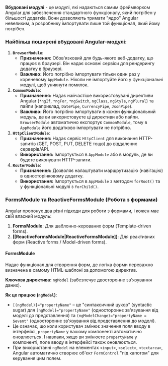 
**Вбудовані модулі** - це модулі, які надаються самим фреймворком Angular для забезпечення стандартного функціоналу, який потрібен у більшості додатків. 
Вони дозволяють тримати "ядро" Angular невеликим, а розробнику імпортувати лише той функціонал, який йому потрібен.

### **Найбільш поширені вбудовані Angular-модулі:**

1. **`BrowserModule`**:
    - **Призначення:** Обов'язковий для будь-якого веб-додатку, що працює в браузері. Він надає основні сервіси для рендерингу додатку в браузері.
    - **Важливо:** Його потрібно імпортувати тільки один раз у кореневому `AppModule`. Ніколи не імпортуйте його у функціональні модулі, щоб уникнути помилок.
2. **`CommonModule`**:
    - **Призначення:** Надає найчастіше використовувані директиви Angular (`*ngIf`, `*ngFor`, `*ngSwitch`, `ngClass`, `ngStyle`, `ngPlural`) та пайпи (наприклад, `DatePipe`, `CurrencyPipe`, `JsonPipe`).
    - **Важливо:** Його потрібно імпортувати в кожен функціональний модуль, де ви використовуєте ці директиви або пайпи. `BrowserModule` автоматично експортує `CommonModule`, тому в `AppModule` його додатково імпортувати не потрібно.
3. **`HttpClientModule`**:
    - **Призначення:** Надає сервіс `HttpClient` для виконання HTTP-запитів (GET, POST, PUT, DELETE тощо) до віддалених серверів/API.
    - **Використання:** Імпортується в `AppModule` або в модуль, де ви будете виконувати HTTP-запити.
4. **`RouterModule`**:
    - **Призначення:** Дозволяє налаштувати маршрутизацію (навігацію) в односторінковому додатку.
    - **Використання:** Імпортується в `AppModule` з методом `forRoot()` та у функціональні модулі з `forChild()`.

### FormsModule та ReactiveFormsModule (Робота з формами)

Angular пропонує два різні підходи для роботи з формами, і кожен має свій власний модуль:

1. **FormsModule**: Для шаблонно-керованих форм (Template-driven forms).
2. **[[ReactiveFormsModule|ReactiveFormsModule]]**: Для реактивних форм (Reactive forms / Model-driven forms).

#### FormsModule

Надає функціонал для створення форм, де логіка форми переважно визначена в самому HTML-шаблоні за допомогою директив.

**Ключова директива:** `ngModel` (забезпечує двостороннє зв'язування даних).

**Як це працює (`ngModel`)**:
- `[(ngModel)]="propertyName"` – це "синтаксичний цукор" (syntactic sugar) для `[ngModel]="propertyName"` (одностороннє зв'язування від моделі до представлення) та `(ngModelChange)="propertyName = $event"` (одностороннє зв'язування від представлення до моделі).
- Це означає, що коли користувач змінює значення поля вводу в інтерфейсі, `propertyName` у вашому компоненті автоматично оновлюється. І навпаки, якщо ви змінюєте `propertyName` у компоненті, поле вводу в інтерфейсі також оновлюється.
- При використанні `ngModel` на елементах `<input>`, `<select>`, `<textarea>`, Angular автоматично створює об'єкт `FormControl` "під капотом" для керування цим полем.

